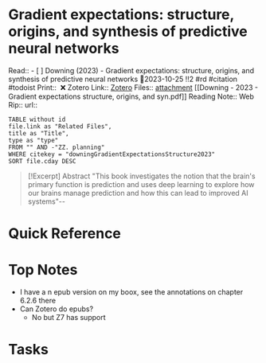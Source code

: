 
# Gradient expectations: structure, origins, and synthesis of predictive neural networks
Read:: - [ ] Downing (2023) - Gradient expectations: structure, origins, and synthesis of predictive neural networks 🛫2023-10-25 !!2 #rd #citation #todoist
Print::  ❌
Zotero Link:: [Zotero](zotero://select/library/items/QQ6HTHYN) 
Files:: [attachment](<file:///C:/Users/michaelt/Insync/m@tarlton.info/Google%20Drive/06.%20Zotero/storage/BWKRA2G6/Downing%20-%202023%20-%20Gradient%20expectations%20structure,%20origins,%20and%20syn.pdf>) [[Downing - 2023 - Gradient expectations structure, origins, and syn.pdf]]
Reading Note::
Web Rip::
url:: 

```dataview
TABLE without id
file.link as "Related Files",
title as "Title",
type as "type"
FROM "" AND -"ZZ. planning"
WHERE citekey = "downingGradientExpectationsStructure2023" 
SORT file.cday DESC
```

> [!Excerpt] Abstract
> "This book investigates the notion that the brain's primary function is prediction and uses deep learning to explore how our brains manage prediction and how this can lead to improved AI systems"--
# Quick Reference

# Top Notes 
- I have a n epub version on my boox, see the annotations on chapter 6.2.6 there
- Can Zotero do epubs?
	- No but Z7 has support

# Tasks






















